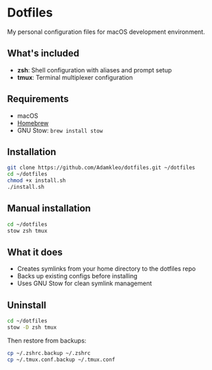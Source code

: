 # Dotfiles

My personal configuration files for macOS development environment.

## What's included

- **zsh**: Shell configuration with aliases and prompt setup
- **tmux**: Terminal multiplexer configuration

## Requirements

- macOS
- [Homebrew](https://brew.sh)
- GNU Stow: `brew install stow`

## Installation

```bash
git clone https://github.com/Adamkleo/dotfiles.git ~/dotfiles
cd ~/dotfiles
chmod +x install.sh
./install.sh
```

## Manual installation

```bash
cd ~/dotfiles
stow zsh tmux
```

## What it does

- Creates symlinks from your home directory to the dotfiles repo
- Backs up existing configs before installing
- Uses GNU Stow for clean symlink management

## Uninstall

```bash
cd ~/dotfiles
stow -D zsh tmux
```

Then restore from backups:
```bash
cp ~/.zshrc.backup ~/.zshrc
cp ~/.tmux.conf.backup ~/.tmux.conf
```
